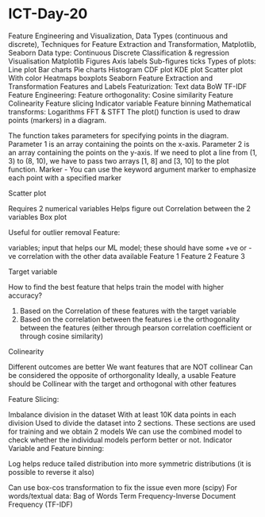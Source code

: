 # ICT-Day-20
Feature Engineering and Visualization, Data Types (continuous and discrete), Techniques for Feature Extraction and Transformation, Matplotlib, Seaborn
Data type:
Continuous
Discrete
Classification & regression
Visualisation
Matplotlib
Figures
Axis labels
Sub-figures
ticks
Types of plots:
Line plot
Bar charts
Pie charts
Histogram
CDF plot
KDE plot
Scatter plot
With color
Heatmaps
boxplots
Seaborn
Feature Extraction and Transformation
Features and Labels
Featurization:
Text data
BoW
TF-IDF
Feature Engineering:
Feature orthogonality:
Cosine similarity
Feature Colinearity
Feature slicing
Indicator variable
Feature binning
Mathematical transforms:
Logarithms
FFT & STFT
The plot() function is used to draw points (markers) in a diagram.

The function takes parameters for specifying points in the diagram.
Parameter 1 is an array containing the points on the x-axis.
Parameter 2 is an array containing the points on the y-axis.
If we need to plot a line from (1, 3) to (8, 10), we have to pass two arrays [1, 8] and [3, 10] to the plot function.
Marker - You can use the keyword argument marker to emphasize each point with a specified marker

Scatter plot

Requires 2 numerical variables
Helps figure out Correlation between the 2 variables
Box plot

Useful for outlier removal
Feature:

variables; input that helps our ML model; these should have some +ve or -ve correlation with the other data available
Feature 1
Feature 2
Feature 3

Target variable

How to find the best feature that helps train the model with higher accuracy?
1. Based on the Correlation of these features with the target variable
2. Based on the correlation between the features i.e the orthogonality between the features (either through pearson correlation coefficient or through cosine similarity)

Colinearity

Different outcomes are better
We want features that are NOT collinear
Can be considered the opposite of orthorgonality
Ideally, a usable Feature should be Collinear with the target and orthogonal with other features

Feature Slicing:

Imbalance division in the dataset
With at least 10K data points in each division
Used to divide the dataset into 2 sections. These sections are used for training and we obtain 2 models
We can use the combined model to check whether the individual models perform better or not.
Indicator Variable and Feature binning:

Log helps reduce tailed distribution into more symmetric distributions (it is possible to reverse it also)

Can use box-cos transformation to fix the issue even more (scipy)
For words/textual data:
Bag of Words
Term Frequency-Inverse Document Frequency (TF-IDF)
